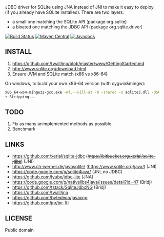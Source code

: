 JDBC driver for SQLite using JNA instead of JNI to make it easy to deploy
(if you already have SQLite installed).
There are two layers:
 - a small one matching the SQLite API (package org.sqlite)
 - a bloated one matching the JDBC API (package org.sqlite.driver)

[![Build Status](https://github.com/gwenn/sqlite-jna/workflows/Java%20CI/badge.svg)](https://github.com/gwenn/sqlite-jna/actions)
[![Maven Central](https://img.shields.io/maven-central/v/com.github.gwenn/sqlite-jna.svg?label=Maven%20Central)](https://search.maven.org/search?q=g:%22com.github.gwenn%22%20AND%20a:%22sqlite-jna%22)
[![Javadocs](https://www.javadoc.io/badge/com.github.gwenn/sqlite-jna.svg)](https://www.javadoc.io/doc/com.github.gwenn/sqlite-jna)

INSTALL
-------
1. https://github.com/twall/jna/blob/master/www/GettingStarted.md
2. http://www.sqlite.org/download.html
3. Ensure JVM and SQLite match (x86 vs x86-64)

On windows, to build your own x86-64 version (with cygwin&mingw):
```sh
x86_64-w64-mingw32-gcc.exe -Wl,--kill-at -O -shared -o sqlite3.dll -DSQLITE_ENABLE_COLUMN_METADATA -DSQLITE_ENABLE_FTS4 -DSQLITE_ENABLE_STAT3 -DSQLITE_THREADSAFE=1 -DSQLITE_DEFAULT_FOREIGN_KEYS=1 sqlite3.c
+ Stripping...
```

TODO
----
1. Fix as many unimplemented methods as possible.
2. Benchmark

LINKS
-----
* https://github.com/xerial/sqlite-jdbc (~~https://bitbucket.org/xerial/sqlite-jdbc~~) (JNI)
* http://www.ch-werner.de/javasqlite/ (https://www.sqlite.org/java/) (JNI)
* https://code.google.com/p/sqlite4java/ (JNI, no JDBC)
* https://github.com/lyubo/jdbc-lite (JNA)
* https://code.google.com/p/nativelibs4java/issues/detail?id=47 (Bridj)
* https://github.com/tstack/SqliteJdbcNG (Bridj)
* https://github.com/twall/jna
* https://github.com/bytedeco/javacpp
* https://github.com/jnr/jnr-ffi

LICENSE
-------
Public domain
